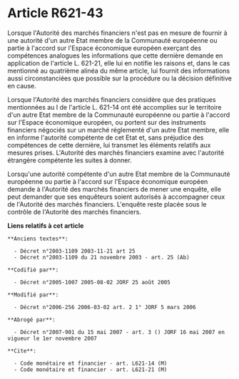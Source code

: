 # Article R621-43

Lorsque l'Autorité des marchés financiers n'est pas en mesure de fournir à une autorité d'un autre Etat membre de la
Communauté européenne ou partie à l'accord sur l'Espace économique européen exerçant des compétences analogues les
informations que cette dernière demande en application de l'article L. 621-21, elle lui en notifie les raisons et, dans le
cas mentionné au quatrième alinéa du même article, lui fournit des informations aussi circonstanciées que possible sur la
procédure ou la décision définitive en cause.

Lorsque l'Autorité des marchés financiers considère que des pratiques mentionnées au I de l'article L. 621-14 ont été
accomplies sur le territoire d'un autre Etat membre de la Communauté européenne ou partie à l'accord sur l'Espace économique
européen, ou portent sur des instruments financiers négociés sur un marché réglementé d'un autre Etat membre, elle en informe
l'autorité compétente de cet Etat et, sans préjudice des compétences de cette dernière, lui transmet les éléments relatifs
aux mesures prises. L'Autorité des marchés financiers examine avec l'autorité étrangère compétente les suites à donner.

Lorsqu'une autorité compétente d'un autre Etat membre de la Communauté européenne ou partie à l'accord sur l'Espace
économique européen demande à l'Autorité des marchés financiers de mener une enquête, elle peut demander que ses enquêteurs
soient autorisés à accompagner ceux de l'Autorité des marchés financiers. L'enquête reste placée sous le contrôle de
l'Autorité des marchés financiers.

**Liens relatifs à cet article**

	**Anciens textes**:

	  - Décret n°2003-1109 2003-11-21 art 25
	  - Décret n°2003-1109 du 21 novembre 2003 - art. 25 (Ab)

	**Codifié par**:

	  - Décret n°2005-1007 2005-08-02 JORF 25 août 2005

	**Modifié par**:

	  - Décret n°2006-256 2006-03-02 art. 2 1° JORF 5 mars 2006

	**Abrogé par**:

	  - Décret n°2007-901 du 15 mai 2007 - art. 3 () JORF 16 mai 2007 en vigueur le 1er novembre 2007

	**Cite**:

	  - Code monétaire et financier - art. L621-14 (M)
	  - Code monétaire et financier - art. L621-21 (M)
